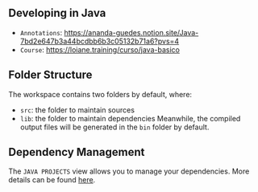 ## Developing in Java
- `Annotations`: https://ananda-guedes.notion.site/Java-7bd2e647b3a44bcdbb6b3c05132b71a6?pvs=4
- `Course`: https://loiane.training/curso/java-basico

## Folder Structure
The workspace contains two folders by default, where:
- `src`: the folder to maintain sources
- `lib`: the folder to maintain dependencies
Meanwhile, the compiled output files will be generated in the `bin` folder by default.


## Dependency Management
The `JAVA PROJECTS` view allows you to manage your dependencies. More details can be found [here](https://github.com/microsoft/vscode-java-dependency#manage-dependencies).

